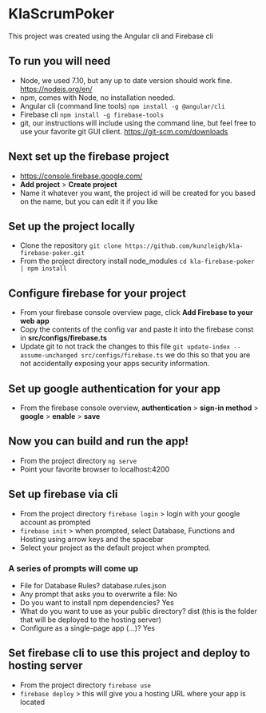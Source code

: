 # KlaScrumPoker

This project was created using the Angular cli and Firebase cli

## To run you will need
* Node, we used 7.10, but any up to date version should work fine. https://nodejs.org/en/
* npm, comes with Node, no installation needed. 
* Angular cli (command line tools) `npm install -g @angular/cli`
* Firebase cli `npm install -g firebase-tools`
* git, our instructions will include using the command line, 
  but feel free to use your favorite git GUI client. https://git-scm.com/downloads

## Next set up the firebase project
* https://console.firebase.google.com/
* **Add project** > **Create project**
* Name it whatever you want, the project id will be created for you based on the name, but you can edit it if you like

## Set up the project locally
* Clone the repository `git clone https://github.com/kunzleigh/kla-firebase-poker.git`
* From the project directory install node_modules `cd kla-firebase-poker | npm install`

## Configure firebase for your project
* From your firebase console overview page, click **Add Firebase to your web app**
* Copy the contents of the config var and paste it into the firebase const in **src/configs/firebase.ts** 
* Update git to not track the changes to this file 
  `git update-index --assume-unchanged src/configs/firebase.ts`
  we do this so that you are not accidentally exposing your apps security information.

## Set up google authentication for your app
* From the firebase console overview, **authentication** > **sign-in method** > **google** > **enable** > **save**

## Now you can build and run the app!
* From the project directory `ng serve`
* Point your favorite browser to localhost:4200 

## Set up firebase via cli
* From the project directory `firebase login` > login with your google account as prompted
* `firebase init` > when prompted, select Database, Functions and Hosting using arrow keys and the spacebar
* Select your project as the default project when prompted. 

### A series of prompts will come up
* File for Database Rules? database.rules.json
* Any prompt that asks you to overwrite a file: No
* Do you want to install npm dependencies? Yes
* What do you want to use as your public directory? dist 
(this is the folder that will be deployed to the hosting server)
* Configure as a single-page app (...)? Yes

## Set firebase cli to use this project and deploy to hosting server
* From the project directory `firebase use`
* `firebase deploy` > this will give you a hosting URL where your app is located
